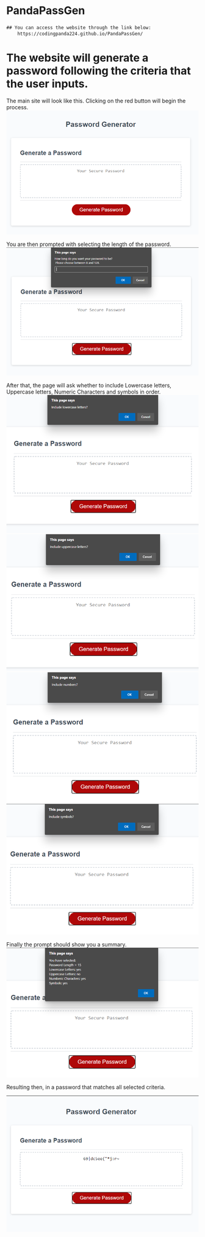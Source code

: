 # PandaPassGen


    ## You can access the website through the link below:
        https://codingpanda224.github.io/PandaPassGen/

# The website will generate a password following the criteria that the user inputs.

The main site will look like this. Clicking on the red button will begin the process.
![screenshot](./assets/scs/Main1.png)

You are then prompted with selecting the length of the password.
![screenshot](./assets/scs/Length.png) 

After that, the page will ask whether to include Lowercase letters, Uppercase letters, Numeric Characters and symbols in order. 
![screenshot](./assets/scs/Lower.png) 
![screenshot](./assets/scs/Upper.png) 
![screenshot](./assets/scs/Numbers.png) 
![screenshot](./assets/scs/Symbols.png) 

Finally the prompt should show you a summary.
![screenshot](./assets/scs/Confirm.png) 

Resulting then, in a password that matches all selected criteria.

![screenshot](./assets/scs/Gen.png) 



